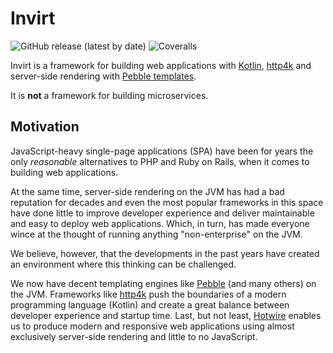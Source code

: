 # Invirt

![GitHub release (latest by date)](https://img.shields.io/github/v/release/resoluteworks/invirt)
![Coveralls](https://img.shields.io/coverallsCoverage/github/resoluteworks/invirt)

Invirt is a framework for building web applications with [Kotlin](https://kotlinlang.org/), [http4k](https://www.http4k.org/) and server-side
rendering with [Pebble templates](https://pebbletemplates.io/).

It is **not** a framework for building microservices. 

## Motivation 
JavaScript-heavy single-page applications (SPA) have been for years the only _reasonable_ alternatives
to PHP and Ruby on Rails, when it comes to building web applications.

At the same time, server-side rendering on the JVM has had a bad reputation for decades and even the most
popular frameworks in this space have done little to improve developer experience
and deliver maintainable and easy to deploy web applications. Which, in turn, has made everyone
wince at the thought of running anything "non-enterprise" on the JVM.

We believe, however, that the developments in the past years have created an environment where
this thinking can be challenged.

We now have decent templating engines like [Pebble](https://pebbletemplates.io/)
(and many others) on the JVM. Frameworks like [http4k](https://www.http4k.org/) push the
boundaries of a modern programming language (Kotlin) and create a great balance
between developer experience and startup time. Last, but not least, [Hotwire](https://hotwired.dev/)
enables us to produce modern and responsive web applications using almost exclusively
server-side rendering and little to no JavaScript.
